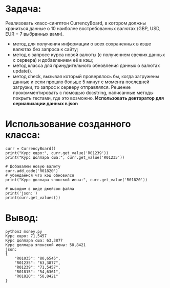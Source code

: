 # Задача:
Реализовать класс-синглтон CurrencyBoard, в котором должны храниться данные о 10 наиболее востребованных валютах (GBP, USD, EUR + 7 выбранных вами).
* метод для получения информации о всех сохраненных в кэше валютах без запроса к сайту;
* метод о запросе курса новой валюты (с получением свежих данных с сервера) и добавлением её в кэш;
* метод класса для принудительного обновления данных о валютах update().
* метод check, вызывая который проверялось бы, когда загружены данные и если прошло больше 5 минут с момента последней загрузки, то запрос к серверу отправлялся.
Решение прокомментировать с помощью docstring, написанные методы покрыть тестами, где это возможно.
**Использовать декторатор для сериализации данных в json**

# Использование созданного класса:
```
curr = CurrencyBoard()
print("Курс евро:", curr.get_value('R01239'))
print("Курс доллара сша:", curr.get_value('R01235'))

# Добавалем новую валюту
curr.add_code('R01820')
# убеждаемся что кэш обновился
print("Курс доллара японской иены:", curr.get_value('R01820'))

# выводим в виде джейсон файла
print('json:')
print(curr.get_values())
```

# Вывод:
```
python3 money.py
Курс евро: 71,5457
Курс доллара сша: 63,3877
Курс доллара японской иены: 58,8421
json:
{
    "R01035": "80,6545",
    "R01235": "63,3877",
    "R01239": "71,5457",
    "R01815": "54,6361",
    "R01820": "58,8421"
}
```
